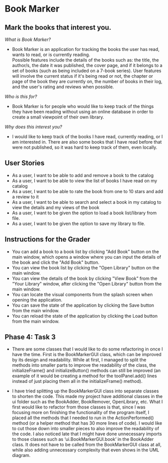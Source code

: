 # Book Marker

## Mark the books that interest you.

*What is Book Marker?*
- Book Marker is an application for tracking the books the user has read, wants to read, or is currently reading.<br> 
Possible features include the details of the books such as: the title, the author/s, the date it was published,
the cover page, and if it belongs to a set of books (such as being included on a 7-book series). User features 
will involve the current status if it's being read or not, the chapter or page of the book they are currently on, 
the number of books in their log, and the user's rating and reviews when possible. <br>

*Who is this for?*
- Book Marker is for people who would like to keep track of the things they have been reading without using an
online database in order to create a small viewpoint of their own library.

*Why does this interest you?*
- I would like to keep track of the books I have read, currently reading, or I am interested in. There are also
some books that I have read before that were not published, so it was hard to keep track of them, even locally.

## User Stories
- As a user, I want to be able to add and remove a book to the catalog
- As a user, I want to be able to view the list of books I have read on my catalog
- As a user, I want to be able to rate the book from one to 10 stars and add a review to it
- As a user, I want to be able to search and select a book in my catalog to view the details and my views of the book
- As a user, I want to be given the option to load a book list/library from file.
- As a user, I want to be given the option to save my library to file.

## Instructions for the Grader
- You can add a book to a book list by clicking "Add Book" button on the main window, which opens a window where you 
can input the details of the book and click the "Add Book" button.
- You can view the book list by clicking the "Open Library" button on the main window.
- You can view the details of the book by clicking "View Book" from the "Your Library" window, after clicking the 
"Open Library" button from the main window.
- You can locate the visual components from the splash screen when opening the application.
- You can save the state of the application by clicking the Save button from the main window.
- You can reload the state of the application by clicking the Load button from the main window.

## Phase 4: Task 3
- There are some classes that I would like to do some refactoring in once I have the time. First is the BookMarkerGUI 
class, which can be improved by its design and readability. While at first, I managed to split the methods into smaller 
parts to improve the readability of the class, the initializeFrame() and initializeButton() methods can still be 
improved (an example of it would be creating a method for the toolPanel.add() lines instead of just placing them all in 
the initializeFrame() method).
  
- I have tried splitting up the BookMarkerGUI class into separate classes to shorten the code. This made my project 
have additional classes in the ui folder such as the BookAdder, BookRemover, OpenLibrary, etc. What I first would like 
to refactor from those classes is that, since I was focusing more on finishing the functionality of the program itself, 
I placed all the methods that I needed to run in the ActionPerformed() method (or a helper method that has 30 more 
lines of code). I would like to cut those down into smaller pieces to also improve the readability of the code. I also 
noticed late that I might have done unnecessary imports to those classes such as ‘ui.BookMarkerGUI.book’ in the 
BookAdder class. It does not have to be called from the BookMarkerGUI class at all, while also adding unnecessary 
complexity that even shows in the UML diagram.